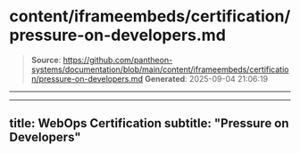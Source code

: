 # content/iframeembeds/certification/pressure-on-developers.md

> **Source**: https://github.com/pantheon-systems/documentation/blob/main/content/iframeembeds/certification/pressure-on-developers.md
> **Generated**: 2025-09-04 21:06:19

---

---
title: WebOps Certification
subtitle: "Pressure on Developers"
---

<Partial file="certification-guide/pressure-on-developers.md" />

